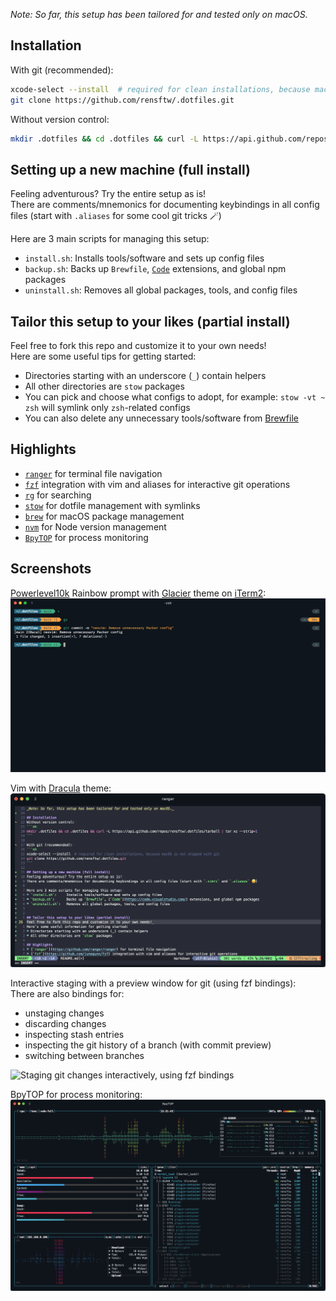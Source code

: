 _Note: So far, this setup has been tailored for and tested only on macOS._  

## Installation
With git (recommended):  
```sh
xcode-select --install  # required for clean installations, because macOS is not shipped with git
git clone https://github.com/rensftw/.dotfiles.git
```
  
Without version control:  
```sh
mkdir .dotfiles && cd .dotfiles && curl -L https://api.github.com/repos/rensftw/.dotfiles/tarball | tar xz --strip=1
```
  
## Setting up a new machine (full install)
Feeling adventurous? Try the entire setup as is!  
There are comments/mnemonics for documenting keybindings in all config files (start with `.aliases` for some cool git tricks 🪄)  

Here are 3 main scripts for managing this setup:  
* `install.sh`:     Installs tools/software and sets up config files
* `backup.sh`:      Backs up `Brewfile`, [`Code`](https://code.visualstudio.com/) extensions, and global npm packages
* `uninstall.sh`:   Removes all global packages, tools, and config files

  
## Tailor this setup to your likes (partial install)
Feel free to fork this repo and customize it to your own needs!  
Here are some useful tips for getting started:  
* Directories starting with an underscore (`_`) contain helpers
* All other directories are `stow` packages
* You can pick and choose what configs to adopt, for example: `stow -vt ~ zsh` will symlink only `zsh`-related configs
* You can also delete any unnecessary tools/software from [Brewfile](./_homebrew/Brewfile)
  
## Highlights
* [`ranger`](https://github.com/ranger/ranger) for terminal file navigation
* [`fzf`](https://github.com/junegunn/fzf) integration with vim and aliases for interactive git operations
* [`rg`](https://github.com/BurntSushi/ripgrep) for searching
* [`stow`](https://www.gnu.org/software/stow/) for dotfile management with symlinks
* [`brew`](https://brew.sh/) for macOS package management
* [`nvm`](https://github.com/nvm-sh/nvm) for Node version management
* [`BpyTOP`](https://github.com/aristocratos/bpytop) for process monitoring
  
## Screenshots
[Powerlevel10k](https://github.com/romkatv/powerlevel10k/) Rainbow prompt with [Glacier](https://github.com/bahlo/iterm-colors#glacier) theme on [iTerm2](https://iterm2.com/):
![Powerlevel10k Rainbow prompt with Glacier theme on iTerm2](https://raw.githubusercontent.com/rensftw/.dotfiles-media/main/rainbow-prompt-with-glacier-theme.png)
  
Vim with [Dracula](https://draculatheme.com/vim) theme:
![Vim with Dracula theme](https://raw.githubusercontent.com/rensftw/.dotfiles-media/main/vim-with-dracula-theme.png)
  
Interactive staging with a preview window for git (using fzf bindings):  
There are also bindings for:
  * unstaging changes
  * discarding changes
  * inspecting stash entries
  * inspecting the git history of a branch (with commit preview)
  * switching between branches

![Staging git changes interactively, using fzf bindings](https://raw.githubusercontent.com/rensftw/.dotfiles-media/main/interactive-git-fzf-full-size.gif)

  
BpyTOP for process monitoring:
![BpyTOP for process monitoring](https://raw.githubusercontent.com/rensftw/.dotfiles-media/main/bpytop-process-manager.png)

